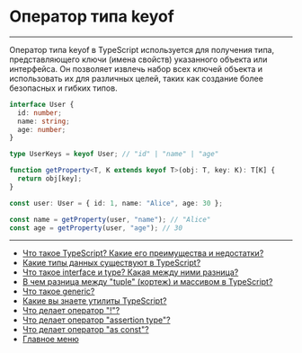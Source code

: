 # Оператор типа keyof

---

Оператор типа keyof в TypeScript используется для получения типа, представляющего ключи (имена свойств) указанного объекта или интерфейса. Он позволяет извлечь набор всех ключей объекта и использовать их для различных целей, таких как создание более безопасных и гибких типов.

```typescript
interface User {
  id: number;
  name: string;
  age: number;
}

type UserKeys = keyof User; // "id" | "name" | "age"

function getProperty<T, K extends keyof T>(obj: T, key: K): T[K] {
  return obj[key];
}

const user: User = { id: 1, name: "Alice", age: 30 };

const name = getProperty(user, "name"); // "Alice"
const age = getProperty(user, "age"); // 30
```

---

- [Что такое TypeScript? Какие его преимущества и недостатки?](./typeScriptIs.md)
- [Какие типы данных существуют в TypeScript?](./types.md)
- [Что такое interface и type? Какая между ними разница?](./typeInterface.md)
- [В чем разница между "tuple" (кортеж) и массивом в TypeScript?](./tupleArray.md)
- [Что такое generic?](./generic.md)
- [Какие вы знаете утилиты TypeScript?](./utils.md)
- [Что делает оператор "!"?](./nonNullAssertionOperator.md)
- [Что делает оператор "assertion type"?](./assertionType.md)
- [Что делает оператор "as const"?](./const.md)
- [Главное меню](../README.md)
